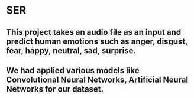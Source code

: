 # SER
## This project takes an audio file as an input and predict human emotions such as anger, disgust, fear, happy, neutral, sad, surprise.
## We had applied various models like Convolutional Neural Networks, Artificial Neural Networks for our dataset.
